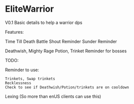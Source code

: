 # EliteWarrior
V0.1 Basic details to help a warrior dps

Features:

  Time Till Death
  Battle Shout Reminder
  Sunder Reminder

  Deathwish, Mighty Rage Potion, Trinket Reminder for bosses

TODO:

  Reminder to use:
  
    Trinkets, Swap trinkets
    Recklessness
    Check to see if Deathwish/Potion/trinkets are on cooldown

  Lexing (So more than enUS clients can use this)